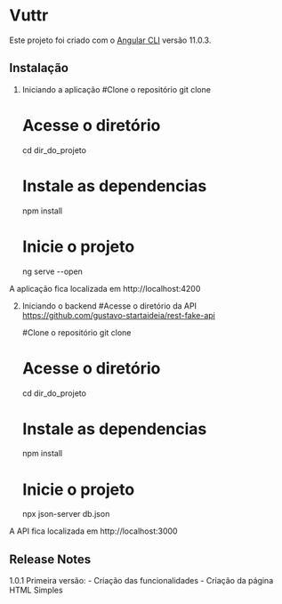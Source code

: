 # Vuttr

Este projeto foi criado com o  [Angular CLI](https://github.com/angular/angular-cli) versão 11.0.3.

## Instalação
1. Iniciando a aplicação
    #Clone o repositório
    git clone

    # Acesse o diretório
    cd dir_do_projeto

    # Instale as dependencias
    npm install

    # Inicie o projeto
    ng serve --open

A aplicação fica localizada em http://localhost:4200

2. Iniciando o backend
    #Acesse o diretório da API
    https://github.com/gustavo-startaideia/rest-fake-api

    #Clone o repositório
    git clone

    # Acesse o diretório
    cd dir_do_projeto

    # Instale as dependencias
    npm install

    # Inicie o projeto
    npx json-server db.json

A API fica localizada em http://localhost:3000

## Release Notes
1.0.1
Primeira versão:
    - Criação das funcionalidades
    - Criação da página HTML Simples